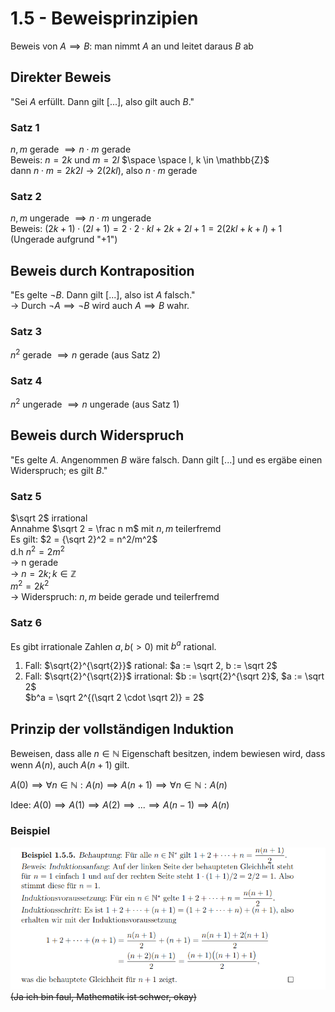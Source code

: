 # 1.5 - Beweisprinzipien
Beweis von $A \implies B$: man nimmt $A$ an und leitet daraus $B$ ab


## Direkter Beweis
"Sei $A$ erfüllt. Dann gilt [...], also gilt auch $B$."

### Satz 1
$n, m$ gerade $\implies n \cdot m$ gerade  
Beweis: $n = 2k$ und $m = 2l$ $\space \space l, k \in \mathbb{Z}$   
dann $n \cdot m = 2k2l \rightarrow 2(2kl)$, also $n \cdot m$ gerade

### Satz 2
$n, m$ ungerade $\implies n \cdot m$ ungerade  
Beweis: $(2k + 1) \cdot (2l + 1) = 2 \cdot 2 \cdot kl + 2k + 2l + 1 = 2(2kl + k + l) + 1$  
(Ungerade aufgrund "$+1$")


## Beweis durch Kontraposition
"Es gelte $\lnot B$. Dann gilt [...], also ist $A$ falsch."  
$\rightarrow$ Durch $\lnot A \implies \lnot B$ wird auch $A \implies B$ wahr.

### Satz 3
$n^2$ gerade $\implies n$ gerade (aus Satz 2)

### Satz 4
$n^2$ ungerade $\implies n$ ungerade (aus Satz 1)


## Beweis durch Widerspruch
"Es gelte $A$. Angenommen $B$ wäre falsch. Dann gilt [...] und es ergäbe einen Widerspruch; es gilt $B$."

### Satz 5
$\sqrt 2$ irrational  
Annahme $\sqrt 2 = \frac n m$ mit $n, m$ teilerfremd  
Es gilt: $2 = {\sqrt 2}^2 = n^2/m^2$  
d.h $n^2 = 2m^2$   
$\rightarrow$ n gerade  
$\rightarrow$ $n = 2k; k \in \mathbb{Z}$  
$m^2 = 2k^2$  
$\rightarrow$ Widerspruch: $n, m$ beide gerade und teilerfremd

### Satz 6
Es gibt irrationale Zahlen $a, b (>0)$ mit $b^a$ rational.  
1. Fall: $\sqrt{2}^{\sqrt{2}}$ rational: $a := \sqrt 2, b := \sqrt 2$
2. Fall: $\sqrt{2}^{\sqrt{2}}$ irrational: $b := \sqrt{2}^{\sqrt 2}$, $a := \sqrt 2$  
  $b^a = \sqrt 2^{(\sqrt 2 \cdot \sqrt 2)} = 2$


## Prinzip der vollständigen Induktion
Beweisen, dass alle $n \in \mathbb{N}$ Eigenschaft besitzen, indem bewiesen wird, dass wenn $A(n)$, auch $A(n+1)$ gilt.  

$A(0) \implies \forall n \in \mathbb{N}: A(n) \implies A(n+1) \implies \forall n \in \mathbb{N}: A(n)$

Idee: $A(0) \implies A(1) \implies A(2) \implies ... \implies A(n - 1) \implies A(n)$

### Beispiel
![](1.5/example.png)
~~(Ja ich bin faul, Mathematik ist schwer, okay)~~